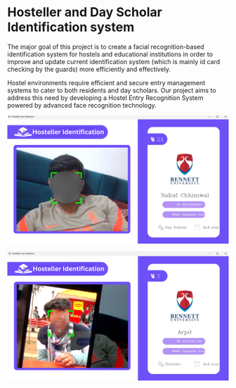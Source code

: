 # Hosteller and Day Scholar Identification system
The major goal of this project is to create a facial recognition-based identification system for
hostels and educational institutions in order to improve and update current identification
system (which is mainly id card checking by the guards) more efficiently and effectively.

Hostel environments require efficient and secure
entry management systems to cater to both
residents and day scholars. Our project aims to
address this need by developing a Hostel Entry
Recognition System powered by advanced face
recognition technology.

![image_alt](https://github.com/nakul-chhimwal/Hosteller-DayScholar-ID-System/blob/90701e3b7902c7ff9fd758d69f8c0318fc04efa3/image%20(11)%20-%20Edited.png)

![image_alt](https://github.com/nakul-chhimwal/Hosteller-DayScholar-ID-System/blob/90701e3b7902c7ff9fd758d69f8c0318fc04efa3/image%20(10)%20-%20Edited.png)
